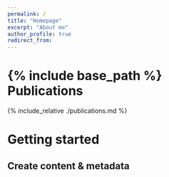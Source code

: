 ```yaml
---
permalink: /
title: "Homepage"
excerpt: "About me"
author_profile: true
redirect_from: 
---
```

{% include base_path %}
Publications
======

{% include_relative ./publications.md %}


Getting started
======

Create content & metadata
------


